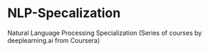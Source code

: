 # NLP-Specalization
Natural Language Processing Specialization (Series of courses by deeplearning.ai from Coursera)
